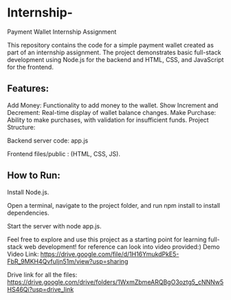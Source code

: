 # Internship-
Payment Wallet Internship Assignment

This repository contains the code for a simple payment wallet created as part of an internship assignment. The project demonstrates basic full-stack development using Node.js for the backend and HTML, CSS, and JavaScript for the frontend.

## Features:

Add Money: Functionality to add money to the wallet.
Show Increment and Decrement: Real-time display of wallet balance changes.
Make Purchase: Ability to make purchases, with validation for insufficient funds.
Project Structure:

Backend server code: app.js

Frontend files/public : (HTML, CSS, JS).
## How to Run:

Install Node.js.

Open a terminal, navigate to the project folder, and run npm install to install dependencies.

Start the server with node app.js.

Feel free to explore and use this project as a starting point for learning full-stack web development!
for reference can look into video provided:)
Demo Video Link:
https://drive.google.com/file/d/1H16YmukdPkE5-FbR_9MKH4QvfuIjn51m/view?usp=sharing

Drive link for all the files: 
https://drive.google.com/drive/folders/1WxmZbmeARQBgO3oztg5_cNNNw5HS46Qi?usp=drive_link


